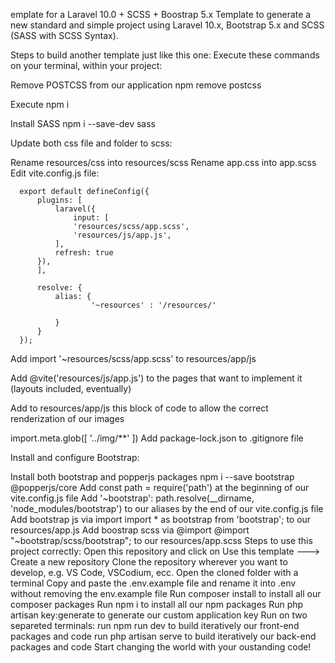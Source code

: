 emplate for a Laravel 10.0 + SCSS + Boostrap 5.x
Template to generate a new standard and simple project using Laravel 10.x, Bootstrap 5.x and SCSS (SASS with SCSS Syntax).

Steps to build another template just like this one:
Execute these commands on your terminal, within your project:

Remove POSTCSS from our application npm remove postcss

Execute npm i

Install SASS npm i --save-dev sass

Update both css file and folder to scss:

Rename resources/css into resources/scss
Rename app.css into app.scss
Edit vite.config.js file:

      export default defineConfig({
          plugins: [
              laravel({
                  input: [
                  'resources/scss/app.scss',
                  'resources/js/app.js',
              ],
              refresh: true
          }),
          ],

          resolve: {
              alias: {
                      '~resources' : '/resources/'

              }
          }
      });
Add import '~resources/scss/app.scss' to resources/app/js

Add @vite('resources/js/app.js') to the pages that want to implement it (layouts included, eventually)

Add to resources/app/js this block of code to allow the correct renderization of our images

  import.meta.glob([
      '../img/**'
  ])
Add package-lock.json to .gitignore file

Install and configure Bootstrap:

Install both bootstrap and popperjs packages npm i --save bootstrap @popperjs/core
Add const path = require('path') at the beginning of our vite.config.js file
Add '~bootstrap': path.resolve(__dirname, 'node_modules/bootstrap') to our aliases by the end of our vite.config.js file
Add bootstrap js via import import * as bootstrap from 'bootstrap'; to our resources/app.js
Add boostrap scss via @import @import "~bootstrap/scss/bootstrap"; to our resources/app.scss
Steps to use this project correctly:
Open this repository and click on Use this template ---> Create a new repository
Clone the repository wherever you want to develop, e.g. VS Code, VSCodium, ecc.
Open the cloned folder with a terminal
Copy and paste the .env.example file and rename it into .env without removing the env.example file
Run composer install to install all our composer packages
Run npm i to install all our npm packages
Run php artisan key:generate to generate our custom application key
Run on two separeted terminals:
run npm run dev to build iteratively our front-end packages and code
run php artisan serve to build iteratively our back-end packages and code
Start changing the world with your oustanding code!
